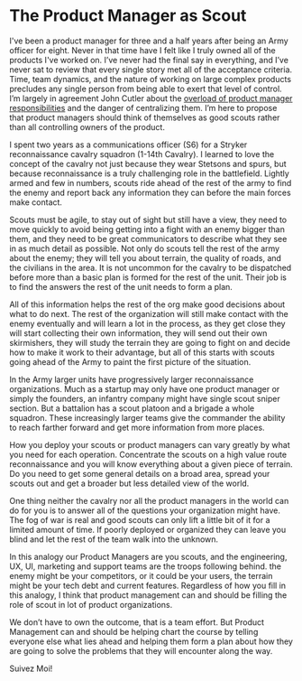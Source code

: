 # The Product Manager as Scout

I've been a product manager for three and a half years after being an Army officer for eight. Never in that time have I felt like I truly owned all of the products I've worked on.  I’ve never had the final say in everything, and I’ve never sat to review that every single story met all of the acceptance criteria. Time, team dynamics, and the nature of working on large complex products precludes any single person from being able to exert that level of control.  I’m largely in agreement John Cutler about the [overload of product manager responsibilities](https://hackernoon.com/we-need-fewer-product-managers-50e47dfd95a0) and the danger of centralizing them. I’m here to propose that product managers should think of themselves as good scouts rather than all controlling owners of the product.

I spent two years as a communications officer (S6) for a Stryker reconnaissance cavalry squadron (1-14th Cavalry).  I learned to love the concept of the cavalry not just because they wear Stetsons and spurs, but because reconnaissance is a truly challenging role in the battlefield. Lightly armed and few in numbers, scouts ride ahead of the rest of the army to find the enemy and report back any information they can before the main forces make contact. 

Scouts must be agile, to stay out of sight but still have a view, they need to move quickly to avoid being getting into a fight with an enemy bigger than them, and they need to be great communicators to describe what they see in as much detail as possible.  Not only do scouts tell the rest of the army about the enemy; they will tell you about terrain, the quality of roads, and the civilians in the area. It is not uncommon for the cavalry to be dispatched before more than a basic plan is formed for the rest of the unit.  Their job is to find the answers the rest of the unit needs to form a plan.

All of this information helps the rest of the org make good decisions about what to do next.  The rest of the organization will still make contact with the enemy eventually and will learn a lot in the process, as they get close they will start collecting their own information, they will send out their own skirmishers, they will study the terrain they are going to fight on and decide how to make it work to their advantage, but all of this starts with scouts going ahead of the Army to paint the first picture of the situation.  

In the Army larger units have progressively larger reconnaissance organizations. Much as a startup may only have one product manager or simply the founders, an infantry company might have single scout sniper section. But a battalion has a scout platoon and a brigade a whole squadron.  These increasingly larger teams give the commander the ability to reach farther forward and get more information from more places.

How you deploy your scouts or product managers can vary greatly by what you need for each operation.  Concentrate the scouts on a high value route reconnaissance and you will know everything about a given piece of terrain. Do you need to get some general details on a broad area, spread your scouts out and get a broader but less detailed view of the world.

One thing neither the cavalry nor all the product managers in the world can do for you is to answer all of the questions your organization might have. The fog of war is real and good scouts can only lift a little bit of it for a limited amount of time. If poorly deployed or organized they can leave you blind and let the rest of the team walk into the unknown. 

In this analogy our Product Managers are you scouts, and the engineering, UX, UI, marketing and support teams are the troops following behind.  the enemy might be your competitors, or it could be your users, the terrain might be your tech debt and current features.  Regardless of how you fill in this analogy, I think that product management can and should be filling the role of scout in lot of product organizations.  

We don’t have to own the outcome, that is a team effort. But Product Management can and should be helping chart the course by telling everyone else what lies ahead and helping them form a plan about how they are going to solve the problems that they will encounter along the way.

Suivez Moi!
